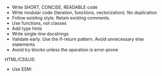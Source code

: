 - Write SHORT, CONCISE, READABLE code
- Write modular code (iteration, functions, vectorization). No duplication
- Follow existing style. Retain existing comments.
- Use functions, not classes
- Add type hints
- Write single-line docstrings
- Validate early. Use the if-return pattern. Avoid unnecessary else statements
- Avoid try blocks unless the operation is error-prone

HTML/CSS/JS:
- Use ESM: <script type="module">
- No TypeScript. Only JavaScript
- Use MODERN JavaScript. Minimize libraries
- Use hyphenated HTML class/ID names (id="user-id" not id="userId")
- For single line if / for statements, avoid { blocks }
- Use .insertAdjacentHTML / .replaceChildren (or lit-html). Avoid document.createElement
- Use Bootstrap for CSS. Avoid custom CSS
- Use D3 for data visualization
- Show errors to the user (beautifully). Avoid console.error()
